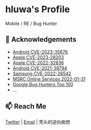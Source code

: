# hluwa's Profile

Mobile / RE / Bug Hunter

## 🌱 Acknowledgements

- [Android CVE-2023-35676](https://source.android.com/docs/security/bulletin/2023-09-01)
- [Apple CVE-2023-28203](https://support.apple.com/en-us/HT213833)
- [Apple CVE-2022-32836](https://support.apple.com/en-us/HT213473)
- [Android CVE-2021-39794](https://source.android.com/docs/security/bulletin/2022-04-01)
- [Samsung CVE-2022-28542](https://security.samsungmobile.com/serviceWeb.smsb)
- [MSRC Online Services 2022-01-31](https://msrc.microsoft.com/update-guide/acknowledgement/online)
- [Google Bug Hunters Top 100](https://bughunters.google.com/profile/c449ce54-ba65-4d97-aae4-748a0c5a2ee7)
- ...

## 📫 Reach Me

[Twitter](https://twitter.com/_hluwa) | [Email](mailto:hluwa888@gmail.com) | 秃头的逆向痴想

<!--
**hluwa/hluwa** is a ✨ _special_ ✨ repository because its `README.md` (this file) appears on your GitHub profile.

Here are some ideas to get you started:

- 🔭 I’m currently working on ...
- 🌱 I’m currently learning ...
- 👯 I’m looking to collaborate on ...
- 🤔 I’m looking for help with ...
- 💬 Ask me about ...
- 📫 How to reach me: ...
- 😄 Pronouns: ...
- ⚡ Fun fact: ...
-->
